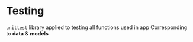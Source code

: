 # Testing

`unittest` library applied to testing all functions used in app Corresponding to **data** & **models**